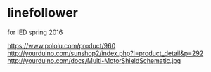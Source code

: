 # linefollower
for IED spring 2016


https://www.pololu.com/product/960
http://yourduino.com/sunshop2/index.php?l=product_detail&p=292
http://yourduino.com/docs/Multi-MotorShieldSchematic.jpg